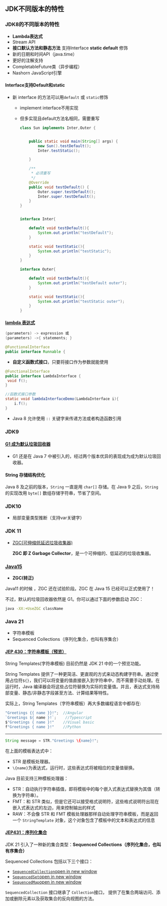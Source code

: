 ## JDK不同版本的特性

### JDK8的不同版本的特性

- **Lambda表达式**
- Stream API
- **接口默认方法和静态方法** 支持Interface **static default** 修饰
- 新的日期和时间API（java.time）
- 更好的注解支持
- CompletableFuture类（异步编程）
- Nashorn JavaScript引擎

#### Interface支持Default和static

- 新 interface 的方法可以用`default` 或 `static`修饰

  - implement interface不用实现

  - 但多实现且default方法名相同，需要重写

    ```java
    class Sun implements Inter,Outer {
    
    
        public static void main(String[] args) {
            new Sun().testDefault();
            Inter.testStatic();
    
        }
    
        /**
         * 必须重写
         */
        @Override
        public void testDefault() {
            Outer.super.testDefault();
            Inter.super.testDefault();
        }
    }
    
    
    interface Inter{
    
        default void testDefault(){
            System.out.println("testDefault");
        }
    
        static void testStatic(){
            System.out.println("testStatic");
        }
    }
    
    interface Outer{
    
        default void testDefault(){
            System.out.println("testDefault outer");
        }
    
        static void testStatic(){
            System.out.println("testStatic outer");
        }
    }
    ```

#### [lambda 表达式](https://javaguide.cn/java/new-features/java8-common-new-features.html#lambda-表达式)

```java
(parameters) -> expression 或
(parameters) ->{ statements; }
```

```java
@FunctionalInterface
public interface Runnable {
```

- **自定义函数式接口**，只要将接口作为参数就能使用

```java
@FunctionalInterface
public interface LambdaInterface {
 void f();
}
```

```java
//函数式接口参数
static void lambdaInterfaceDemo(LambdaInterface i){
    i.f();
}
```

- Java 8 允许使用 `::` 关键字来传递方法或者构造函数引用

### JDK9

#### [G1 成为默认垃圾回收器](https://javaguide.cn/java/new-features/java9.html#g1-成为默认垃圾回收器)

- G1 还是在 Java 7 中被引入的，经过两个版本优异的表现成为成为默认垃圾回收器。

#### String 存储结构优化

Java 8 及之前的版本，`String` 一直是用 `char[]` 存储。在 Java 9 之后，`String` 的实现改用 `byte[]` 数组存储字符串，节省了空间。

### JDK10

- 局部变量类型推断（支持var关键字）

### **JDK 11**

- [ZGC(可伸缩低延迟垃圾收集器)](https://javaguide.cn/java/new-features/java11.html#zgc-可伸缩低延迟垃圾收集器)

  **ZGC 即 Z Garbage Collector**，是一个可伸缩的、低延迟的垃圾收集器。

  

### [Java15](https://javaguide.cn/java/new-features/java14-15.html#java15)

- **ZGC(转正)**

Java11 的时候 ，ZGC 还在试验阶段。ZGC 在 Java 15 已经可以正式使用了！

不过，默认的垃圾回收器依然是 G1。你可以通过下面的参数启动 ZGC：

```bash
java -XX:+UseZGC className
```

### Java 21

- 字符串模板
- Sequenced Collections（序列化集合，也叫有序集合）

#### [JEP 430：字符串模板（预览）](https://javaguide.cn/java/new-features/java21.html#jep-430-字符串模板-预览)

String Templates(字符串模板) 目前仍然是 JDK 21 中的一个预览功能。

String Templates 提供了一种更简洁、更直观的方式来动态构建字符串。通过使用占位符`${}`，我们可以将变量的值直接嵌入到字符串中，而不需要手动处理。在运行时，Java 编译器会将这些占位符替换为实际的变量值。并且，表达式支持局部变量、静态/非静态字段甚至方法、计算结果等特性。

实际上，String Templates（字符串模板）再大多数编程语言中都存在:

```typescript
"Greetings {{ name }}!";  //Angular
`Greetings ${ name }!`;    //Typescript
$"Greetings { name }!"    //Visual basic
f"Greetings { name }!"    //Python
```

------

```java
String message = STR."Greetings \{name}!";
```

在上面的模板表达式中：

- STR 是模板处理器。
- `\{name}`为表达式，运行时，这些表达式将被相应的变量值替换。

Java 目前支持三种模板处理器：

- STR：自动执行字符串插值，即将模板中的每个嵌入式表达式替换为其值（转换为字符串）。
- FMT：和 STR 类似，但是它还可以接受格式说明符，这些格式说明符出现在嵌入式表达式的左边，用来控制输出的样式
- RAW：不会像 STR 和 FMT 模板处理器那样自动处理字符串模板，而是返回一个 `StringTemplate` 对象，这个对象包含了模板中的文本和表达式的信息

#### [JEP431：序列化集合](https://javaguide.cn/java/new-features/java21.html#jep431-序列化集合)

JDK 21 引入了一种新的集合类型：**Sequenced Collections（序列化集合，也叫有序集合）**

Sequenced Collections 包括以下三个接口：

- [`SequencedCollection`open in new window](https://docs.oracle.com/en/java/javase/21/docs/api/java.base/java/util/SequencedCollection.html)
- [`SequencedSet`open in new window](https://docs.oracle.com/en/java/javase/21/docs/api/java.base/java/util/SequencedSet.html)
- [`SequencedMap`open in new window](https://docs.oracle.com/en/java/javase/21/docs/api/java.base/java/util/SequencedMap.html)

`SequencedCollection` 接口继承了 `Collection`接口， 提供了在集合两端访问、添加或删除元素以及获取集合的反向视图的方法。

